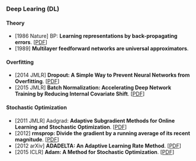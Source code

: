 ### Deep Learing (DL)

#### Theory

* [1986 Nature] BP: **Learning representations by back-propagating errors**. [[PDF](https://www.nature.com/articles/323533a0.pdf)]
* [1989] **Multilayer feedforward networks are universal approximators**.

#### Overfitting

* [2014 JMLR] **Dropout: A Simple Way to Prevent Neural Networks from Overfitting**. [[PDF](https://www.jmlr.org/papers/volume15/srivastava14a/srivastava14a.pdf)]
* [2015 JMLR] **Batch Normalization: Accelerating Deep Network Training by Reducing Internal Covariate Shift**. [[PDF](http://proceedings.mlr.press/v37/ioffe15.pdf)]

#### Stochastic Optimization

* [2011 JMLR] Aadgrad: **Adaptive Subgradient Methods for Online Learning and Stochastic Optimization**. [[PDF](https://www.jmlr.org/papers/volume12/duchi11a/duchi11a.pdf)]
* [2012] **rmsprop: Divide the gradient by a running average of its recent magnitude**. [[PDF](http://www.cs.toronto.edu/~tijmen/csc321/slides/lecture_slides_lec6.pdf)]
* [2012 arXiv] **ADADELTA: An Adaptive Learning Rate Method**. [[PDF](https://arxiv.org/pdf/1212.5701.pdf)]
* [2015 ICLR] **Adam: A Method for Stochastic Optimization**. [[PDF](https://arxiv.org/pdf/1412.6980.pdf)]
